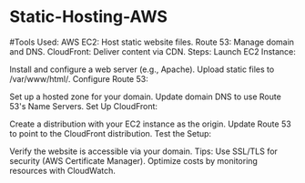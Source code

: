 # Static-Hosting-AWS
#Tools Used:
AWS EC2: Host static website files.
Route 53: Manage domain and DNS.
CloudFront: Deliver content via CDN.
Steps:
Launch EC2 Instance:

Install and configure a web server (e.g., Apache).
Upload static files to /var/www/html/.
Configure Route 53:

Set up a hosted zone for your domain.
Update domain DNS to use Route 53's Name Servers.
Set Up CloudFront:

Create a distribution with your EC2 instance as the origin.
Update Route 53 to point to the CloudFront distribution.
Test the Setup:

Verify the website is accessible via your domain.
Tips:
Use SSL/TLS for security (AWS Certificate Manager).
Optimize costs by monitoring resources with CloudWatch.
